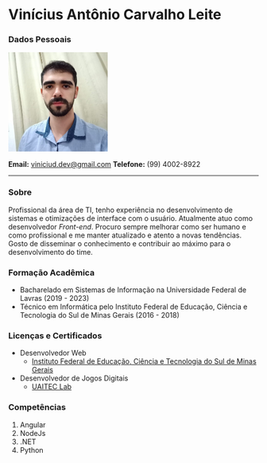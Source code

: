 
# Vinícius Antônio Carvalho Leite
### Dados Pessoais
<img src="./foto.jfif" alt="foto" width="200"/>

**Email:** viniciud.dev@gmail.com
**Telefone:** (99) 4002-8922 

---
### Sobre
Profissional da área de TI, tenho experiência no desenvolvimento de sistemas e otimizações de interface com o usuário. Atualmente atuo como desenvolvedor *Front-end*. Procuro sempre melhorar como ser humano e como profissional e me manter atualizado e atento a novas tendências. Gosto de disseminar o conhecimento e contribuir ao máximo para o desenvolvimento do time.

### Formação Acadêmica
-	Bacharelado em Sistemas de Informação na Universidade Federal de Lavras (2019 - 2023)
-	Técnico em Informática pelo Instituto Federal de Educação, Ciência e Tecnologia do Sul de Minas Gerais (2016 - 2018)

### Licenças e Certificados
- Desenvolvedor Web
	- [Instituto Federal de Educação, Ciência e Tecnologia do Sul de Minas Gerais](https://portal.ifsuldeminas.edu.br/)
- Desenvolvedor de Jogos Digitais
	- [UAITEC Lab](http://www.simi.org.br/parceiro/uaitec-universidade-aberta-e-integrada-de-minas-gerais)

### Competências
1. Angular
2. NodeJs
3. .NET
4. Python
